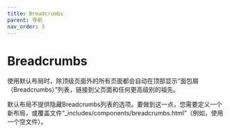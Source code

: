 ```yaml
---
title: Breadcrumbs
parent: 导航
nav_order: 3
---
```


# Breadcrumbs

使用默认布局时，除顶级页面外的所有页面都会自动在顶部显示“面包屑（Breadcrumbs）”列表，链接到父页面和任何更高级别的祖先。

默认布局不提供隐藏Breadcrumbs列表的选项。要做到这一点，您需要定义一个新布局，或覆盖文件“_includes/components/breadcrumbs.html”（例如，使用一个空文件）。
